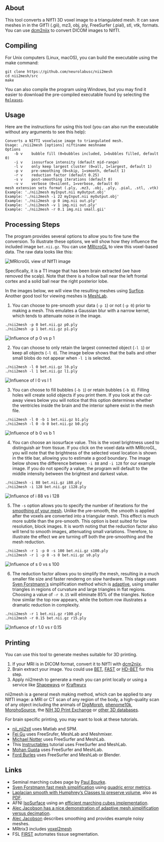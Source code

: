 ## About

This tool converts a NIfTI 3D voxel image to a triangulated mesh. It can save meshes in in the GIfTI (.gii), mz3, obj, ply, FreeSurfer (.pial), stl, vtk, formats. You can use [dcm2niix](https://github.com/rordenlab/dcm2niix) to convert DICOM images to NIfTI.

## Compiling

For Unix computers (Linux, macOS), you can build the executable using the make command:

```
git clone https://github.com/neurolabusc/nii2mesh
cd nii2mesh/src
make
```

You can also compile the program using Windows, but you may find it easier to download the pre-compiled executable found by selecting the [`Releases`](https://github.com/neurolabusc/nii2mesh/releases/latest/).

## Usage

Here are the instructions for using this tool (you can also run the executable without any arguments to see this help):

```
Converts a NIfTI voxelwise image to triangulated mesh.
Usage: ./nii2mesh [options] niftiname meshname
Options
    -b v    bubble fill (0=bubbles included, 1=bubbles filled, default 0)
    -i v    isosurface intensity (default mid-range)
    -l v    only keep largest cluster (0=all, 1=largest, default 1)
    -p v    pre-smoothing (0=skip, 1=smooth, default 1)
    -r v    reduction factor (default 0.25)
    -s v    post-smoothing iterations (default 0)
    -v v    verbose (0=silent, 1=verbose, default 0)
mesh extension sets format (.ply, .mz3, .obj, .ply, .pial, .stl, .vtk)
Example: './nii2mesh myInput.nii myOutput.obj'
Example: './nii2mesh -i 22 myInput.nii myOutput.obj'
Example: './nii2mesh -p 0 img.nii out.ply'
Example: './nii2mesh -v 1 img.nii out.ply'
Example: './nii2mesh -r 0.1 img.nii small.gii'
```
## Processing Steps

The program provides several options to allow you to fine tune the conversion. To illustrate these options, we will show how they influence the included image `bet.nii.gz`. You can use [MRIcroGL](https://www.nitrc.org/plugins/mwiki/index.php/mricrogl:MainPage) to view this voxel-based data. The raw data looks like this:

![MRIcroGL view of NIfTI image](voxels.png)

Specifically, it is a T1 image that has been brain extracted (we have removed the scalp). Note that there is a hollow ball near the left frontal cortex and a solid ball near the right posterior lobe.

In the images below, we will view the resulting meshes using [Surfice](https://www.nitrc.org/plugins/mwiki/index.php/surfice:MainPage). Another good tool for viewing meshes is [MeshLab](https://www.meshlab.net).

1. You can choose to pre-smooth your data (`-p 1`) or not (`-p 0`) prior to making a mesh. This emulates a Gaussian blur with a narrow kernel, which tends to attenuate noise in the image. 

```
./nii2mesh -p 0 bet.nii.gz p0.ply
./nii2mesh -p 1 bet.nii.gz p1.ply
```

![Influence of p 0 vs p 1](p01.jpg)

2. You can choose to only retain the largest connected object (`-l 1`) or keep all objects (`-l 0`). The image below shows that the balls and other small blobs do not appear when `-l 1` is selected.

```
./nii2mesh -l 0 bet.nii.gz l0.ply
./nii2mesh -l 1 bet.nii.gz l1.ply
```

![Influence of l 0 vs l 1](l01.jpg)

3. You can choose to fill bubbles (`-b 1`) or retain bubbles (`-b 0`). Filling holes will create solid objects if you print them. If you look at the cut-away views below you will notice that this option determines whether the ventricles inside the brain and the interior sphere exist in the mesh file.

```
./nii2mesh -l 0 -b 1 bet.nii.gz b1.ply
./nii2mesh -l 0 -b 0 bet.nii.gz b0.ply
```

![Influence of b 0 vs b 1](b01.jpg)

4. You can choose an isosurface value. This is the voxel brightness used to distinguish air from tissue. If you click on the voxel data with MRIcroGL, you will note that the brightness of the selected voxel location is shown in the title bar, allowing you to estimate a good boundary. The image below shows the difference between `-i 88` and `-i 128` for our example image. If you do not specify a value, the program will default to the middle intensity between the brightest and darkest value.

```
./nii2mesh -i 88 bet.nii.gz i88.ply
./nii2mesh -i 128 bet.nii.gz i128.ply
```

![Influence of i 88 vs i 128](i88i128.jpg)

5. The `-s` option allows you to specify the number of iterations for the [smoothing of your mesh](https://doi.org/10.1111/1467-8659.00334). Unlike the `p`re-smooth, the `s`mooth is applied after the voxels are converted into a triangular mesh. This effect is much more subtle than the pre-smooth. This option is best suited for low resolution, block images. It is worth noting that the reduction factor also will tend to smooth images, attenuating small variations. Therefore, to illustrate the effect we are turning off both the pre-smoothing and the mesh reduction.

```
./nii2mesh -r 1 -p 0 -s 100 bet.nii.gz s100.ply
./nii2mesh -r 1 -p 0 -s 0 bet.nii.gz s0.ply
```

![Influence of s 0 vs s 100](s0s100.jpg)

6. The reduction factor allows you to simplify the mesh, resulting in a much smaller file size and faster renderng on slow hardware. This stage uses [Sven Forstmann's](https://github.com/sp4cerat/Fast-Quadric-Mesh-Simplification) simplification method which is [adaptive](http://www.alecjacobson.com/weblog/?p=4444), using smaller triangles in regions of curvature and large triangles in flat regions. Choosing a value of `-r 0.15` will eliminate 85% of the triangles. Notice how similar the top row appears, while the bottom row illustrates a dramatic reduction in complexity.

```
./nii2mesh -r 1 bet.nii.gz r100.ply
./nii2mesh -r 0.15 bet.nii.gz r15.ply 
```

![Influence of r 1.0 vs r 0.15](r100r15.jpg)

## Printing

You can use this tool to generate meshes suitable for 3D printing.

1. If your MRI is in DICOM format, convert it to NIfTI with [dcm2niix](https://github.com/rordenlab/dcm2niix).
2. Brain extract your image. You could use [BET](https://fsl.fmrib.ox.ac.uk/fsl/fslwiki/BET/UserGuide), [FAST](https://fsl.fmrib.ox.ac.uk/fsl/fslwiki/FAST) or [HD-BET](https://github.com/MIC-DKFZ/HD-BET) for this step.
3. Apply nii2mesh to generate a mesh you can print locally or using a service like [Shapeways](https://www.shapeways.com) or [Kraftwurx](http://www.kraftwurx.com)

nii2mesh is a general mesh making method, which can be applied to any NIfTI image: a MRI or CT scan of any region of the body, a high-quality scan of any object including the animals of [DigiMorph](http://digimorph.org/index.phtml), [phenome10k](https://www.phenome10k.org), [MorphoSource](https://www.morphosource.org), the [NIH 3D Print Exchange](https://3dprint.nih.gov) or [other 3D databases](https://morphomuseum.com/links).

For brain specific printing, you may want to look at these tutorials.

 - [nii_nii2stl](https://github.com/rordenlab/spmScripts/blob/master/nii_nii2stl.m) uses Matlab and SPM.
 - [Fei Gu](https://flashsherlock.github.io/2021/10/23/how-to-print-your-brain/) uses FreeSrufer, MeshLab and Meshmixer.
 - [Michael Notter](https://github.com/miykael/3dprintyourbrain) uses FreeSurfer and MeshLab.
 - This [Instructables](https://www.instructables.com/3D-print-your-own-brain/) tutorial uses FreeSurfer and MeshLab.
 - [Mohan Gupta](https://www.mohanwugupta.com/post/3d_brain_printing/) uses FreeSurfer and MeshLab.
 - [Ford Burles](https://fordburles.com/3d-print-brain-guide.html) uses FreeSurfer and MeshLab or Blender.

## Links

 - Seminal marching cubes page by [Paul Bourke](http://paulbourke.net/geometry/polygonise/).
 - [Sven Forstmann fast mesh simplification](https://github.com/sp4cerat/Fast-Quadric-Mesh-Simplification) using [quadric error metrics](http://www.cs.cmu.edu/~./garland/Papers/quadric2.pdf).
 - [Laplacian smooth with Humphrey’s Classes to preserve volume](https://doi.org/10.1111/1467-8659.00334), also as [PDF](http://informatikbuero.com/downloads/Improved_Laplacian_Smoothing_of_Noisy_Surface_Meshes.pdf).
 - AFNI [IsoSurface](https://afni.nimh.nih.gov/pub/dist/doc/program_help/IsoSurface.html) using an [efficient marching cubes implementation](https://www.researchgate.net/publication/228537283_Efficient_Implementation_of_Marching_Cubes%27_Cases_with_Topological_Guarantees).
 - [Alec Jacobson has a nice demonstration of adaptive mesh simplification versus decimation](http://www.alecjacobson.com/weblog/?p=4444).
 - [Alec Jacobson](https://github.com/alecjacobson/geometry-processing-smoothing) describes smoothing and provides example noisy meshes.
 - MRtrix3 includes [voxel2mesh](https://mrtrix.readthedocs.io/en/latest/reference/commands/voxel2mesh.html)
 - FSL [FIRST](https://fsl.fmrib.ox.ac.uk/fsl/fslwiki/FIRST/UserGuide) automates tissue segmentation.